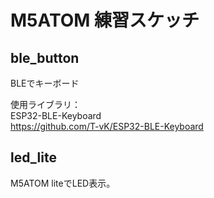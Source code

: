 # M5ATOM 練習スケッチ

## ble_button

BLEでキーボード

使用ライブラリ：  
ESP32-BLE-Keyboard  
https://github.com/T-vK/ESP32-BLE-Keyboard

## led_lite

M5ATOM liteでLED表示。
